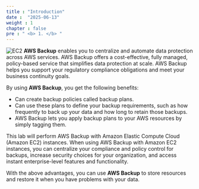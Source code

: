 ```yaml
---
title : "Introduction"
date :  "2025-06-13" 
weight : 1 
chapter : false
pre : " <b> 1. </b> "
---
```

![EC2](/images/2.1.1createEc2/backup.png)
**AWS Backup** enables you to centralize and automate data protection across AWS services. AWS Backup offers a cost-effective, fully managed, policy-based service that simplifies data protection at scale. AWS Backup helps you support your regulatory compliance obligations and meet your business continuity goals.

By using **AWS Backup**, you get the following benefits:

- Can create backup policies called backup plans.
- Can use these plans to define your backup requirements, such as how frequently to back up your data and how long to retain those backups.
- AWS Backup lets you apply backup plans to your AWS resources by simply tagging them.

This lab will perform AWS Backup with Amazon Elastic Compute Cloud (Amazon EC2) instances. When using AWS Backup with Amazon EC2 instances, you can centralize your compliance and policy control for backups, increase security choices for your organization, and access instant enterprise-level features and functionality.
  
With the above advantages, you can use **AWS Backup** to store resources and restore it when you have problems with your data. 
